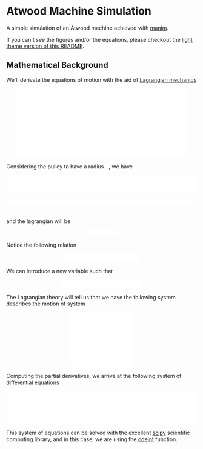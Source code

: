 
# Atwood Machine Simulation

A simple simulation of an Atwood machine achieved with [manim](github.com).

If you can't see the figures and/or the equations, please checkout the [light theme version of this README](README_light.md).

## Mathematical Background

We'll derivate the equations of motion with the aid of [Lagrangian mechanics](https://en.wikipedia.org/wiki/Lagrangian_mechanics)

<!-- Dimesions of each image -->

<!-- atwood_image 1082
final_system 1170
lagrangian_equation 202
lagrangian_system 355
L_equation 1178
r 20
relation_equation 418
V_equation 1113
x_variable 458 -->

<div align="center">
  <img src="./tex/atwood_image_white.svg" width="450">
</div>

Considering the pulley to have a radius   <img src="./tex/r_white.svg" width="9.3">, we have

<div align="center">
  <img src="./tex/L_equation_white.svg" width="550">
</div>
<br>
<div align="center">
  <img src="./tex/V_equation_white.svg" width="519">
</div>
<br>

and the lagrangian will be

<div align="center">
  <img src="./tex/lagrangian_equation_white.svg" width="94.3">
</div>

Notice the following relation

<div align="center">
  <img src="./tex/relation_equation_white.svg" width="195">
</div>

We can introduce a new variable such that

<div align="center">
  <img src="./tex/x_variable_white.svg" width="214">
</div>

The Lagrangian theory will tell us that we have the following system describes the motion of system

<div align="center">
  <img src="./tex/lagrangian_system_white.svg" width="165.7">
</div>

Computing the partial derivatives, we arrive at the following system of differential equations

<div align="center">
  <img src="./tex/final_system_white.svg" width="546">
</div>

This system of equations can be solved with the excellent [scipy](https://docs.scipy.org/doc/scipy/reference/) scientific computing library, and in this case, we are using the [odeint](https://docs.scipy.org/doc/scipy/reference/generated/scipy.integrate.odeint.html) function.

